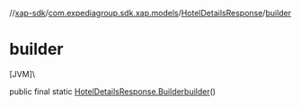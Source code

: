 //[xap-sdk](../../../index.md)/[com.expediagroup.sdk.xap.models](../index.md)/[HotelDetailsResponse](index.md)/[builder](builder.md)

# builder

[JVM]\

public final static [HotelDetailsResponse.Builder](-builder/index.md)[builder](builder.md)()
